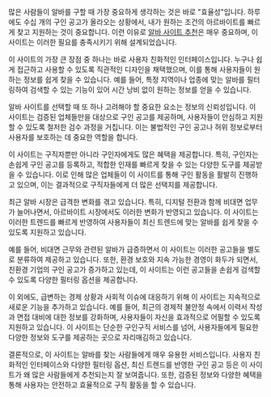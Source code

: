 <p>많은 사람들이 알바를 구할 때 가장 중요하게 생각하는 것은 바로 "효율성"입니다. 하루에도 수십 개의 구인 공고가 올라오는 상황에서, 내가 원하는 조건의 아르바이트를 빠르게 찾고 지원하는 것이 중요합니다. 이런 이유로 <a href="https://ezalba.com/">알바 사이트 추천</a>은 매우 중요하며, 이 사이트는 이러한 필요를 충족시키기 위해 설계되었습니다.</p>
<p>이 사이트의 가장 큰 장점 중 하나는 바로 사용자 친화적인 인터페이스입니다. 누구나 쉽게 접근하고 사용할 수 있도록 직관적인 디자인을 채택했으며, 이를 통해 사용자들이 원하는 정보를 쉽게 찾을 수 있습니다. 예를 들어, 특정 지역이나 업종에 맞는 알바를 필터링하여 검색할 수 있는 기능이 있어 시간 낭비 없이 원하는 정보를 얻을 수 있습니다.</p>
<p>알바 사이트를 선택할 때 또 하나 고려해야 할 중요한 요소는 정보의 신뢰성입니다. 이 사이트는 검증된 업체들만을 대상으로 구인 공고를 제공하며, 사용자들이 안심하고 지원할 수 있도록 철저한 검수 과정을 거칩니다. 이는 불법적인 구인 공고나 허위 정보로부터 사용자를 보호하는 데 중요한 역할을 합니다.</p>
<p>이 사이트는 구직자뿐만 아니라 구인자에게도 많은 혜택을 제공합니다. 특히, 구인자는 손쉽게 구인 공고를 등록하고, 적합한 인재를 빠르게 찾을 수 있는 다양한 도구를 제공받을 수 있습니다. 이로 인해 많은 업체들이 이 사이트를 통해 구인 활동을 활발히 진행하고 있으며, 이는 결과적으로 구직자들에게 더 많은 선택지를 제공합니다.</p>
<p>최근 알바 시장은 급격한 변화를 겪고 있습니다. 특히, 디지털 전환과 함께 비대면 업무가 늘어나면서, 아르바이트 시장에서도 이러한 변화가 반영되고 있습니다. 이 사이트는 이러한 트렌드를 빠르게 반영하여 사용자들이 최신 트렌드에 맞는 알바를 쉽게 찾을 수 있도록 지원하고 있습니다.</p>
<p>예를 들어, 비대면 근무와 관련된 알바가 급증하면서 이 사이트는 이러한 공고들을 별도로 분류하여 제공하고 있습니다. 또한, 환경 보호와 지속 가능한 경영이 화두가 되면서, 친환경 기업의 구인 공고가 증가하고 있는데, 이 사이트는 이런 공고들을 손쉽게 검색할 수 있도록 다양한 필터링 옵션을 제공합니다.</p>
<p>이 외에도, 급변하는 경제 상황과 사회적 이슈에 대응하기 위해 이 사이트는 지속적으로 새로운 기능을 추가하고 있습니다. 예를 들어, 최근의 경제적 불안정 속에서 이력서 작성과 면접 대비에 대한 정보를 강화하며, 사용자들이 자신을 효과적으로 어필할 수 있도록 지원하고 있습니다. 이 사이트는 단순한 구인구직 서비스를 넘어, 사용자들에게 필요한 다양한 정보와 도구를 제공하는 곳으로 자리매김하고 있습니다.</p>
<p>결론적으로, 이 사이트는 알바를 찾는 사람들에게 매우 유용한 서비스입니다. 사용자 친화적인 인터페이스와 다양한 필터링 옵션, 최신 트렌드를 반영한 구인 공고 등은 이 사이트가 왜 많은 사람들에게 추천되는지 잘 보여줍니다. 또한, 검증된 정보와 다양한 혜택을 통해 사용자는 안전하고 효율적으로 구직 활동을 할 수 있습니다.</p>
